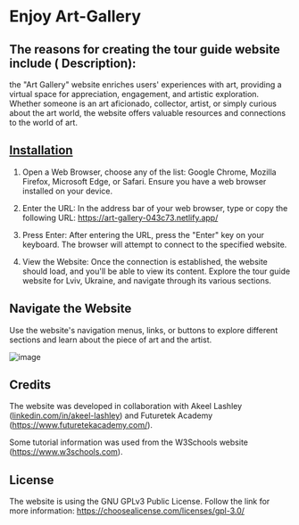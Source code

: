 # Enjoy Art-Gallery
## The reasons for creating the tour guide website include ( Description):
the "Art Gallery" website enriches users' experiences with art, providing a virtual space for appreciation, engagement, and artistic exploration. Whether someone is an art aficionado, collector, artist, or simply curious about the art world, the website offers valuable resources and connections to the world of art.
## [Installation](#installation)
1. Open a Web Browser, choose any of the list: Google Chrome, Mozilla Firefox, Microsoft Edge, or Safari. Ensure you have a web browser installed on your device.

2. Enter the URL: In the address bar of your web browser, type or copy the following URL: https://art-gallery-043c73.netlify.app/

3. Press Enter: After entering the URL, press the "Enter" key on your keyboard. The browser will attempt to connect to the specified website.

4. View the Website: Once the connection is established, the website should load, and you'll be able to view its content. Explore the tour guide website for Lviv, Ukraine, and navigate through its various sections.

## Navigate the Website
Use the website's navigation menus, links, or buttons to explore different sections and learn about the piece of art and the artist. 

![image](https://github.com/IvannaY-1/Art-Gallery/assets/140416055/9eef67de-8bc7-4fca-996b-d2932dd11cf9)

## Credits
The website was developed in collaboration with Akeel Lashley ([linkedin.com/in/akeel-lashley](https://www.linkedin.com/in/akeel-lashley/overlay/contact-info/#:~:text=linkedin.com/in/akeel%2Dlashley)) and Futuretek Academy (https://www.futuretekacademy.com/). 

Some tutorial information was used from the W3Schools website (https://www.w3schools.com). 

## License
The website is using the GNU GPLv3 Public License.
Follow the link for more information: https://choosealicense.com/licenses/gpl-3.0/


